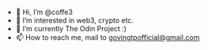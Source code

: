- 👋 Hi, I’m @coffe3
- 👀 I’m interested in web3, crypto etc.
- 🌱 I’m currently The Odin Project :)
- 📫 How to reach me, mail to govingtpofficial@gmail.com
